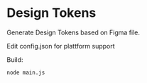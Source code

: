 # Design Tokens

Generate Design Tokens based on Figma file.

Edit config.json for plattform support

Build: 

```bash
node main.js
```


